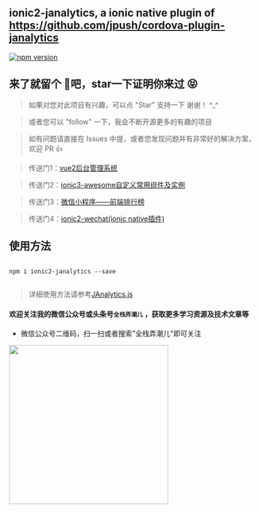 ## ionic2-janalytics, a ionic native plugin of https://github.com/jpush/cordova-plugin-janalytics

[![npm version](https://img.shields.io/npm/v/ngx-modal-dialog.svg)](https://www.npmjs.com/package/ionic2-janalytics)

## 来了就留个 :feet:吧，star一下证明你来过  :stuck_out_tongue_closed_eyes:

>  如果对您对此项目有兴趣，可以点 "Star" 支持一下 谢谢！ ^_^

>  或者您可以 "follow" 一下，我会不断开源更多的有趣的项目

>  如有问题请直接在 Issues 中提，或者您发现问题并有非常好的解决方案，欢迎 PR 👍


>  传送门1：[vue2后台管理系统](https://github.com/Alex-0407/vue2-admin-grace)

>  传送门2：[ionic3-awesome自定义常用组件及实例](https://github.com/Alex-0407/ionic3-awesome)

>  传送门3：[微信小程序——前端排行榜](https://github.com/Alex-0407/weapp-web-rank)

>  传送门4：[ionic2-wechat(ionic native插件)](https://github.com/Alex-0407/ionic2-wechat)


## 使用方法

```

npm i ionic2-janalytics --save


```

>  详细使用方法请参考[JAnalytics.js](https://github.com/jpush/cordova-plugin-janalytics/blob/master/www/JAnalytics.js)


#### 欢迎关注我的微信公众号或头条号`全栈弄潮儿` ，获取更多学习资源及技术文章等

* 微信公众号二维码，扫一扫或者搜索"全栈弄潮儿"即可关注

<img src="https://github.com/alex-0407/weapp-web-rank/blob/master/images/qrcode.png" width="320px" style="display:inline;">

